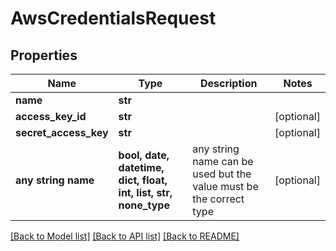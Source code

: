 # AwsCredentialsRequest


## Properties
Name | Type | Description | Notes
------------ | ------------- | ------------- | -------------
**name** | **str** |  | 
**access_key_id** | **str** |  | [optional] 
**secret_access_key** | **str** |  | [optional] 
**any string name** | **bool, date, datetime, dict, float, int, list, str, none_type** | any string name can be used but the value must be the correct type | [optional]

[[Back to Model list]](../README.md#documentation-for-models) [[Back to API list]](../README.md#documentation-for-api-endpoints) [[Back to README]](../README.md)


